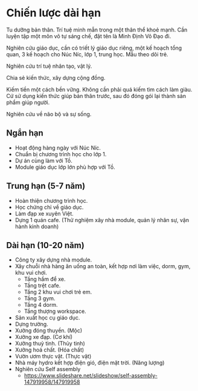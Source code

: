 # Chiến lược dài hạn

Tu dưỡng bản thân. Trí tuệ minh mẫn trong một thân thể khoẻ mạnh.
Cần luyện tập một môn võ tự sáng chế, đặt tên là Minh Định Võ Đạo đi.

Nghiên cứu giáo dục, cần có triết lý giáo dục riêng, một kế hoạch tổng quan, 3 kế hoạch cho Núc Níc, lớp 1, trung học.
Mẫu theo dõi trẻ.

Nghiên cứu trí tuệ nhân tạo, vật lý.

Chia sẻ kiến thức, xây dựng cộng đồng.

Kiếm tiền một cách bền vững. Không cần phải quá kiếm tìm cách làm giàu.
Cứ sử dụng kiến thức giúp bản thân trước, sau đó đóng gói lại thành sản phẩm giúp người.

Nghiên cứu về não bộ và sự sống.

## Ngắn hạn

- Hoạt động hàng ngày với Núc Níc.
- Chuẩn bị chương trình học cho lớp 1.
- Dự án cùng làm với Tồ.
- Module giáo dục lớp lớn phù hợp với Tồ.

## Trung hạn (5-7 năm)

- Hoàn thiện chương trình học.
- Học chứng chỉ về giáo dục.
- Làm đạp xe xuyên Việt.
- Dựng 1 quán cafe. (Thử nghiệm xây nhà module, quản lý nhân sự, vận hành kinh doanh)

## Dài hạn (10-20 năm)

- Công ty xây dựng nhà module.
- Xây chuỗi nhà hàng ăn uống an toàn, kết hợp nơi làm việc, dorm, gym, khu vui chơi.
  - Tầng hầm để xe.
  - Tầng trệt cafe.
  - Tầng 2 khu vui chơi trẻ em.
  - Tầng 3 gym.
  - Tầng 4 dorm.
  - Tầng thượng workspace.
- Sản xuất học cụ giáo dục.
- Dựng trường.
- Xưởng đóng thuyền. (Mộc)
- Xưởng xe đạp. (Cơ khí)
- Xưởng thuỷ tinh. (Thủy tinh)
- Xưởng hoá chất. (Hóa chất)
- Vườn ươm thực vật. (Thực vật)
- Nhà máy hydro kết hợp điện gió, điện mặt trời. (Năng lượng)
- Nghiên cứu Self assembly
  - <https://www.slideshare.net/slideshow/self-assembly-147919958/147919958>
